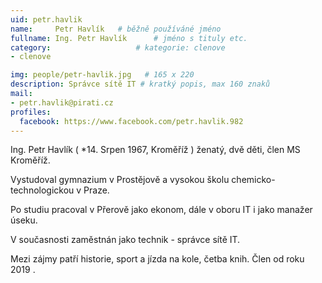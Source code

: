 ```yaml
---
uid: petr.havlik
name:     Petr Havlík  	# běžně používáné jméno
fullname: Ing. Petr Havlík  	# jméno s tituly etc.
category:                   # kategorie: clenove
- clenove

img: people/petr-havlik.jpg   # 165 x 220
description: Správce sítě IT # kratký popis, max 160 znaků
mail:
- petr.havlik@pirati.cz
profiles:
  facebook: https://www.facebook.com/petr.havlik.982
---
```

Ing. Petr Havlík ( *14. Srpen 1967, Kroměříž ) ženatý, dvě děti, člen MS Kroměříž.

Vystudoval gymnazium v Prostějově a vysokou školu chemicko-technologickou v Praze.

Po  studiu  pracoval v Přerově jako ekonom, dále v oboru IT   i  jako manažer úseku.

V současnosti  zaměstnán jako technik - správce sítě IT.

Mezi  zájmy patří historie, sport a jízda na kole, četba knih. Člen od roku 2019 .
